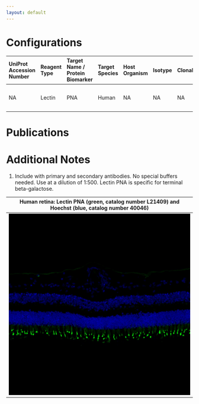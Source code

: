 ```yaml
---
layout: default
---
```


# Configurations

| UniProt Accession Number   | Reagent Type   | Target Name / Protein Biomarker   | Target Species   | Host Organism   | Isotype   | Clonality   | Vendor                   | Catalog Number   | Conjugate   | RRID   | Availability   | Method        | Tissue Preservation               | Target Tissue   | Tissue State   | Detergent    | Antigen Retrieval Conditions   | Dye Inactivation Conditions   | Recommend   | Agree                                                        | Disagree   | Contributor                                                  | Notes       |
|:---------------------------|:---------------|:----------------------------------|:-----------------|:----------------|:----------|:------------|:-------------------------|:-----------------|:------------|:-------|:---------------|:--------------|:----------------------------------|:----------------|:---------------|:-------------|:-------------------------------|:------------------------------|:------------|:-------------------------------------------------------------|:-----------|:-------------------------------------------------------------|:------------|
| NA                         | Lectin         | PNA                               | Human            | NA              | NA        | NA          | Thermo Fisher Scientific | L21409           | AF488       | NA     | Stock          | IBEX2D Manual | 1:4 Cytofix/Cytoperm Fixed Frozen | Retina          | NA             | 0.1% Saponin | NA                             | 1 mg/ml LiBH4 15 minutes      | Yes         | [0000-0003-2088-8310](https://orcid.org/0000-0003-2088-8310) | NA         | [0000-0003-2088-8310](https://orcid.org/0000-0003-2088-8310) | [1](#notes) |

# Publications



# Additional Notes

<a name="notes"></a>
1. Include with primary and secondary antibodies. No special buffers needed. Use at a dilution of 1:500. Lectin PNA is specific for terminal beta-galactose.

| Human retina: Lectin PNA (green, catalog number L21409) and Hoechst (blue, catalog number 40046) |
|:-------:|
| ![](Lectin_PNA_AF488_Thermo_L21409.jpg) |
